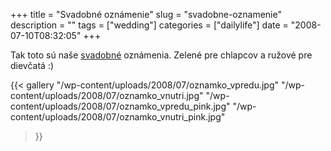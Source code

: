 +++
title = "Svadobné oznámenie"
slug = "svadobne-oznamenie"
description = ""
tags = ["wedding"]
categories = ["dailylife"]
date = "2008-07-10T08:32:05"
+++

Tak toto sú naše <a title="Introduction"
href="http://www.ajka-andrej.com/2008/06/20/introduction/?lang=SK">svadobné</a> oznámenia. Zelené
pre chlapcov a ružové pre dievčatá :)

{{< gallery
    "/wp-content/uploads/2008/07/oznamko_vpredu.jpg"
    "/wp-content/uploads/2008/07/oznamko_vnutri.jpg"
    "/wp-content/uploads/2008/07/oznamko_vpredu_pink.jpg"
    "/wp-content/uploads/2008/07/oznamko_vnutri_pink.jpg"
>}}
